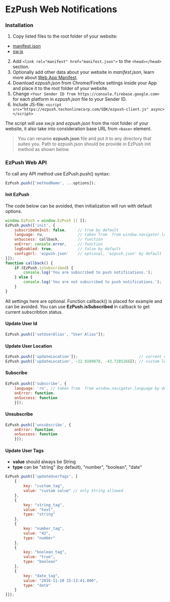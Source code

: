 # EzPush Web Notifications

### Installation
1. Copy listed files to the root folder of your website:
  * [manifest.json](https://ezpush.techonlinecorp.com/SDK/manifest.json)
  * [sw.js](https://ezpush.techonlinecorp.com/SDK/sw.js)
2. Add `<link rel="manifest" href="manifest.json">` to the `<head></head>` section.
3. Optionally add other data about your website in *manifest.json*, learn more about [Web App Manifest](https://developer.mozilla.org/en-US/docs/Web/Manifest).
4. Download *ezpush.json* from Chrome/Firefox settings inside your App and place it to the root folder of your website.
5. Change `<Your Sender ID from https://console.firebase.google.com>` for each platform in *ezpush.json* file to your Sender ID.
6. Include JS-file:
    `<script src="https://ezpush.techonlinecorp.com/SDK/ezpush-client.js" async></script>`

The script will use *sw.js* and *ezpush.json* from the root folder of your website, it also take into consideration base URL from `<base>` element.

> You can rename **ezpush.json** file and put it to any directory that suites you. Path to ezpush.json should be provide in EzPush init method as shown below. 


### EzPush Web API
To call any API method use EzPush.push() syntax:
```javascript
EzPush.push(['methodName', ...options]);
````

#### Init EzPush
The code below can be avoided, then initialization will run with default options.
```javascript
window.EzPush = window.EzPush || [];
EzPush.push(['init', {
    subscribeOnInit: false,     // true by default
    language: ru,               // taken from  from window.navigator.language by default
    onSuccess: callback,        // function
    onError: console.error,     // function
    logEnabled: true,           // false by default
    configUrl: 'ezpush.json'    // optional, 'ezpush.json' by default
}]);
function callback() {
    if (EzPush.isSubscribed) {
        console.log('You are subscribed to push notifications.');
    } else {
        console.log('You are not subscribed to push notifications.');
    }
}
```
All settings here are optional. Function callback() is placed for example and can be avoided. You can use **EzPush.isSubscribed** in callback to get current subscribtion status.

#### Update User Id
```javascript
EzPush.push(['setUserAlias', "User Alias"]);
```
 
#### Update User Location
```javascript
EzPush.push(['updateLocation']);                           // current user location
EzPush.push(['updateLocation', -22.9109878, -43.7285266]); // custom longitude and latitude
 ```
#### Subscribe
```javascript
EzPush.push(['subscribe', {
    language: 'ro', // taken from  from window.navigator.language by default
    onError: function,
    onSuccess: function 
    }]);
```
#### Unsubscribe
```javascript
EzPush.push(['unsubscribe', {
    onError: function,
    onSuccess: function 
    }]);
```

#### Update User Tags
- **value** should always be String
- **type** can be "string" (by default), "number", "boolean", "date"

```javascript
EzPush.push(['updateUserTags', [
    {
        key: "custom_tag",
        value: "custom value" // only String allowed
    },
    {
        key: "string_tag",
        value: "text",
        type: "string"
    },
    {
        key: "number_tag",
        value: "42",
        type: "number"
    },
    {
        key: "boolean_tag",
        value: "true",
        type: "boolean"
    },
    {
        key: "date_tag",
        value: "2016-11-10 15:13:41.000",
        type: "date"
    }
]]);
```
